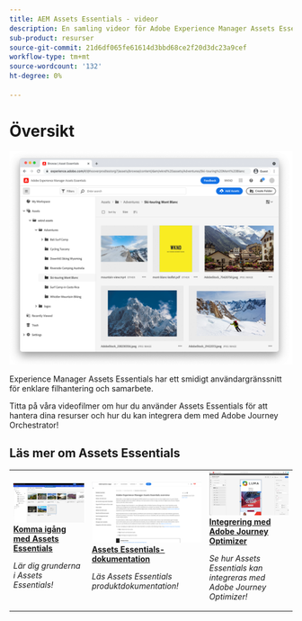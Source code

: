 ```yaml
---
title: AEM Assets Essentials - videor
description: En samling videor för Adobe Experience Manager Assets Essentials
sub-product: resurser
source-git-commit: 21d6df065fe61614d3bbd68ce2f20d3dc23a9cef
workflow-type: tm+mt
source-wordcount: '132'
ht-degree: 0%

---
```



# Översikt

![Assets Essentials](./assets/overview/hero.png)

Experience Manager Assets Essentials har ett smidigt användargränssnitt för enklare filhantering och samarbete.

Titta på våra videofilmer om hur du använder Assets Essentials för att hantera dina resurser och hur du kan integrera dem med Adobe Journey Orchestrator!

## Läs mer om Assets Essentials

<table>
<td>
   <a href="./basics/managing.md">
   <img alt="Komma igång med Assets Essentials" src="./assets/overview/getting-started.png" />
   </a>
   <div>
      <a href="./basics/managing.md">
      <strong>Komma igång med Assets Essentials</strong>
      </a>
   </div>
   <p>
      <em>Lär dig grunderna i Assets Essentials!</em>
   </p>
</td>
<td>
   <a href="https://experienceleague.adobe.com/docs/experience-manager-assets-essentials/help/introduction.html">
   <img alt="" src="./assets/overview/assets-essentials-docs.png"/>
   </a>
   <div>
      <a href="https://experienceleague.adobe.com/docs/experience-manager-assets-essentials/help/introduction.html">
      <strong>Assets Essentials-dokumentation</strong>
      </a>
   </div>
   <p>
      <em>Läs Assets Essentials produktdokumentation!</em>
   <p>
</td>
<td>
   <a href="https://experienceleague.adobe.com/docs/journey-optimizer-learn/tutorials/create-messages/create-email-content-with-the-message-editor.html">
   <img alt="Adobe Journey Optimizer" src="./assets/overview/adobe-journey-optimizer.png" />
   </a>
   <div>
      <a href="https://experienceleague.adobe.com/docs/journey-optimizer-learn/tutorials/create-messages/create-email-content-with-the-message-editor.html">
      <strong>Integrering med Adobe Journey Optimizer</strong>
      </a>
   </div>
   <p>
      <em>Se hur Assets Essentials kan integreras med Adobe Journey Optimizer!</em>
   <p>
</td>
</table>
